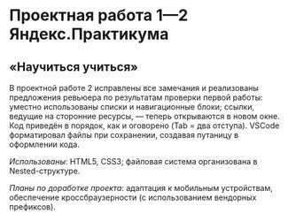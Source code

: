 # Проектная работа 1—2 Яндекс.Практикума  
## «Научиться учиться»  
В проектной работе 2 исправлены все замечания и реализованы предложения ревьюера по результатам проверки первой работы: уместно использованы списки и навигационные блоки; ссылки, ведущие на сторонние ресурсы, — теперь открываются в новом окне. Код приведён в порядок, как и оговорено (Tab = два отступа). VSCode форматировал файлы при сохранении, создавая путаницу в оформлении кода.

*Использованы*: HTML5, CSS3; файловая система организована в Nested-структуре.

*Планы по доработке проекта*: адаптация к мобильным устройствам, обеспечение кроссбраузерности (с использованием вендорных префиксов).
